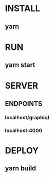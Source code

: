 # INSTALL 
## yarn 

# RUN 
## yarn start 

# SERVER
## ENDPOINTS 
### localhost/graphiql
### localhost:4000 

# DEPLOY 
## yarn build
